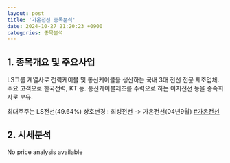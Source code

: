 ```yaml
---
layout: post
title: '가온전선 종목분석'
date: 2024-10-27 21:20:23 +0900
categories: 종목분석
---
```


## 1. 종목개요 및 주요사업

LS그룹 계열사로 전력케이블 및 통신케이블을 생산하는 국내 3대 전선 전문 제조업체. 주요 고객으로 한국전력, KT 등. 통신케이블제조를 주력으로 하는 이지전선 등을 종속회사로 보유.

최대주주는 LS전선(49.64%) 상호변경 : 희성전선 -> 가온전선(04년9월)
[#가온전선](#)

## 2. 시세분석

No price analysis available
